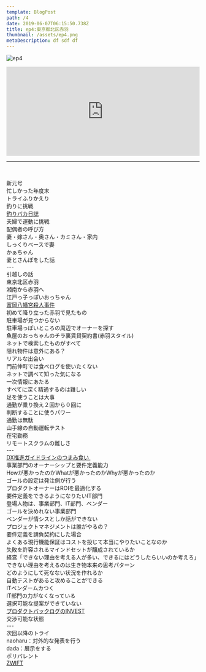 ```yaml
---  
template: BlogPost  
path: /4
date: 2019-06-07T06:15:50.738Z  
title: ep4:東京都北区赤羽
thumbnail: /assets/ep4.png
metaDescription: df sdf df  
---  
```

![ep4](/assets/ep4.png)  
<iframe src="https://open.spotify.com/embed/episode/65T3X0VG62RGn7HneQfpGR" width="100%" height="232" frameBorder="0" allowfullscreen="" allow="autoplay; clipboard-write; encrypted-media; fullscreen; picture-in-picture"></iframe>

***

</br>

<p>新元号<br>忙しかった年度末<br>トライふりかえり<br>釣りに挑戦<br><a href="https://ja.wikipedia.org/wiki/%E9%87%A3%E3%82%8A%E3%83%90%E3%82%AB%E6%97%A5%E8%AA%8C" target="_blank" rel="noopener noreferrer">釣りバカ日誌</a><br>夫婦で運動に挑戦<br>配偶者の呼び方<br>妻・嫁さん・奥さん・カミさん・家内<br>しっくりベースで妻<br>かぁちゃん<br>妻とさんぽをした話<br>---<br>引越しの話<br>東京北区赤羽<br>湘南から赤羽へ<br>江戸っ子っぽいおっちゃん<br><a href="https://ja.wikipedia.org/wiki/%E5%AF%8C%E5%B2%A1%E5%85%AB%E5%B9%A1%E5%AE%AE%E6%AE%BA%E4%BA%BA%E4%BA%8B%E4%BB%B6" target="_blank" rel="noopener noreferrer">富岡八幡宮殺人事件</a><br>初めて降り立った赤羽で見たもの<br>駐車場が見つからない<br>駐車場っぽいところの周辺でオーナーを探す<br>魚屋のおっちゃんのチラ裏賃貸契約書(赤羽スタイル)<br>ネットで検索したものがすべて<br>隠れ物件は意外にある？<br>リアルな出会い<br>門前仲町では食べログを使いたくない<br>ネットで調べて知った気になる<br>一次情報にあたる<br>すべてに深く精通するのは難しい<br>足を使うことは大事<br>通勤が乗り換え２回から０回に<br>判断することに使うパワー<br>通勤は無駄<br>山手線の自動運転テスト<br>在宅勤務<br>リモートスクラムの難しさ<br>---<br><a href="https://www.meti.go.jp/press/2018/12/20181212004/20181212004-1.pdf" target="_blank" rel="noopener noreferrer">DX推進ガイドラインのつまみ食い&nbsp;</a><br>事業部門のオーナーシップと要件定義能力<br>Howが悪かったのかWhatが悪かったのかWhyが悪かったのか<br>ゴールの設定は発注側が行う<br>プロダクトオーナーはROIを最適化する<br>要件定義をできるようになりたいIT部門<br>登場人物は、事業部門、IT部門、ベンダー<br>ゴールを決めれない事業部門<br>ベンダーが情シスとしか話ができない<br>プロジェクトマネジメントは誰がやるの？<br>要件定義を請負契約にした場合<br>よくある現行機能保証はコストを投じて本当にやりたいことなのか<br>失敗を許容されるマインドセットが醸成されているか<br>経営「できない理由を考える人が多い、できるにはどうしたらいいのか考えろ」<br>できない理由を考えるのは生き物本来の思考パターン<br>どのようにして死なない状況を作れるか<br>自動テストがあると攻めることができる<br>ITベンダームカつく<br>IT部門の力がなくなっている<br>選択可能な提案ができていない<br><a href="https://kray.jp/blog/attractive-product-backlog/" target="_blank" rel="noopener noreferrer">プロダクトバックログのINVEST</a><br>交渉可能な状態<br>---<br>次回以降のトライ<br>naoharu：対外的な発表を行う<br>dada：展示をする<br>ポリバレント<br><a href="https://zwift.com/ja/" target="_blank" rel="noopener noreferrer">ZWIFT</a></p>